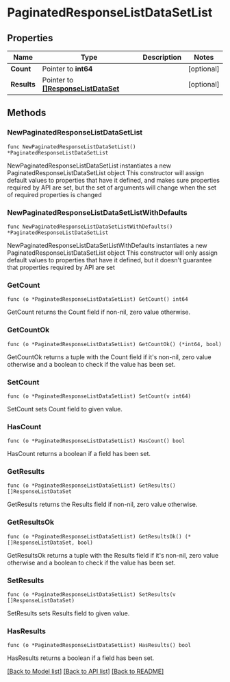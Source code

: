# PaginatedResponseListDataSetList

## Properties

Name | Type | Description | Notes
------------ | ------------- | ------------- | -------------
**Count** | Pointer to **int64** |  | [optional] 
**Results** | Pointer to [**[]ResponseListDataSet**](ResponseListDataSet.md) |  | [optional] 

## Methods

### NewPaginatedResponseListDataSetList

`func NewPaginatedResponseListDataSetList() *PaginatedResponseListDataSetList`

NewPaginatedResponseListDataSetList instantiates a new PaginatedResponseListDataSetList object
This constructor will assign default values to properties that have it defined,
and makes sure properties required by API are set, but the set of arguments
will change when the set of required properties is changed

### NewPaginatedResponseListDataSetListWithDefaults

`func NewPaginatedResponseListDataSetListWithDefaults() *PaginatedResponseListDataSetList`

NewPaginatedResponseListDataSetListWithDefaults instantiates a new PaginatedResponseListDataSetList object
This constructor will only assign default values to properties that have it defined,
but it doesn't guarantee that properties required by API are set

### GetCount

`func (o *PaginatedResponseListDataSetList) GetCount() int64`

GetCount returns the Count field if non-nil, zero value otherwise.

### GetCountOk

`func (o *PaginatedResponseListDataSetList) GetCountOk() (*int64, bool)`

GetCountOk returns a tuple with the Count field if it's non-nil, zero value otherwise
and a boolean to check if the value has been set.

### SetCount

`func (o *PaginatedResponseListDataSetList) SetCount(v int64)`

SetCount sets Count field to given value.

### HasCount

`func (o *PaginatedResponseListDataSetList) HasCount() bool`

HasCount returns a boolean if a field has been set.

### GetResults

`func (o *PaginatedResponseListDataSetList) GetResults() []ResponseListDataSet`

GetResults returns the Results field if non-nil, zero value otherwise.

### GetResultsOk

`func (o *PaginatedResponseListDataSetList) GetResultsOk() (*[]ResponseListDataSet, bool)`

GetResultsOk returns a tuple with the Results field if it's non-nil, zero value otherwise
and a boolean to check if the value has been set.

### SetResults

`func (o *PaginatedResponseListDataSetList) SetResults(v []ResponseListDataSet)`

SetResults sets Results field to given value.

### HasResults

`func (o *PaginatedResponseListDataSetList) HasResults() bool`

HasResults returns a boolean if a field has been set.


[[Back to Model list]](../README.md#documentation-for-models) [[Back to API list]](../README.md#documentation-for-api-endpoints) [[Back to README]](../README.md)


